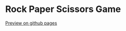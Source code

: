 # Rock Paper Scissors Game

[Preview on github pages](https://haddow.github.io/rps_game/game.html)


